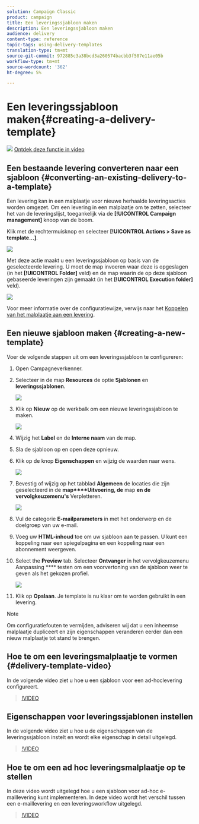 ```yaml
---
solution: Campaign Classic
product: campaign
title: Een leveringssjabloon maken
description: Een leveringssjabloon maken
audience: delivery
content-type: reference
topic-tags: using-delivery-templates
translation-type: tm+mt
source-git-commit: 972885c3a38bcd3a260574bacbb3f507e11ae05b
workflow-type: tm+mt
source-wordcount: '362'
ht-degree: 5%

---
```



# Een leveringssjabloon maken{#creating-a-delivery-template}

![](assets/do-not-localize/how-to-video.png) [Ontdek deze functie in video](#delivery-template-video)

## Een bestaande levering converteren naar een sjabloon {#converting-an-existing-delivery-to-a-template}

Een levering kan in een malplaatje voor nieuwe herhaalde leveringsacties worden omgezet. Om een levering in een malplaatje om te zetten, selecteer het van de leveringslijst, toegankelijk via de **[!UICONTROL Campaign management]** knoop van de boom.

Klik met de rechtermuisknop en selecteer **[!UICONTROL Actions > Save as template...]**.

![](assets/s_ncs_user_campaign_save_as_scenario.png)

Met deze actie maakt u een leveringssjabloon op basis van de geselecteerde levering. U moet de map invoeren waar deze is opgeslagen (in het **[!UICONTROL Folder]** veld) en de map waarin de op deze sjabloon gebaseerde leveringen zijn gemaakt (in het **[!UICONTROL Execution folder]** veld).

![](assets/s_ncs_user_campaign_save_as_scenario_a.png)

Voor meer informatie over de configuratiewijze, verwijs naar het [Koppelen van het malplaatje aan een levering](../../delivery/using/creating-a-delivery-from-a-template.md#linking-the-template-to-a-delivery).

## Een nieuwe sjabloon maken {#creating-a-new-template}

Voer de volgende stappen uit om een leveringssjabloon te configureren:

1. Open Campagneverkenner.
1. Selecteer in de map **Resources** de optie **Sjablonen** en **leveringssjablonen**.

   ![](assets/delivery_template_1.png)

1. Klik op **Nieuw** op de werkbalk om een nieuwe leveringssjabloon te maken.

   ![](assets/delivery_template_2.png)

1. Wijzig het **Label** en de **Interne naam** van de map.
1. Sla de sjabloon op en open deze opnieuw.
1. Klik op de knop **Eigenschappen** en wijzig de waarden naar wens.

   ![](assets/delivery_template_3.png)

1. Bevestig of wijzig op het tabblad **Algemeen** de locaties die zijn geselecteerd in de **map****Uitvoering, de** map **en de vervolgkeuzemenu&#39;s** Verpletteren.

   ![](assets/delivery_template_4.png)

1. Vul de categorie **E-mailparameters** in met het onderwerp en de doelgroep van uw e-mail.
1. Voeg uw **HTML-inhoud** toe om uw sjabloon aan te passen. U kunt een koppeling naar een spiegelpagina en een koppeling naar een abonnement weergeven.
1. Select the **Preview** tab. Selecteer **Ontvanger** in het vervolgkeuzemenu Aanpassing **** testen om een voorvertoning van de sjabloon weer te geven als het gekozen profiel.

   ![](assets/delivery_template_5.png)

1. Klik op **Opslaan**. Je template is nu klaar om te worden gebruikt in een levering.

>[!NOTE]
>
>Om configuratiefouten te vermijden, adviseren wij dat u een inheemse malplaatje dupliceert en zijn eigenschappen veranderen eerder dan een nieuw malplaatje tot stand te brengen.

## Hoe te om een leveringsmalplaatje te vormen {#delivery-template-video}

In de volgende video ziet u hoe u een sjabloon voor een ad-hoclevering configureert.

>[!VIDEO](https://video.tv.adobe.com/v/24066?quality=12)

## Eigenschappen voor leveringssjablonen instellen

In de volgende video ziet u hoe u de eigenschappen van de leveringssjabloon instelt en wordt elke eigenschap in detail uitgelegd.

>[!VIDEO](https://video.tv.adobe.com/v/24067?quality=12)

## Hoe te om een ad hoc leveringsmalplaatje op te stellen

In deze video wordt uitgelegd hoe u een sjabloon voor ad-hoc e-maillevering kunt implementeren. In deze video wordt het verschil tussen een e-maillevering en een leveringsworkflow uitgelegd.

>[!VIDEO](https://video.tv.adobe.com/v/24065?quality=12)
